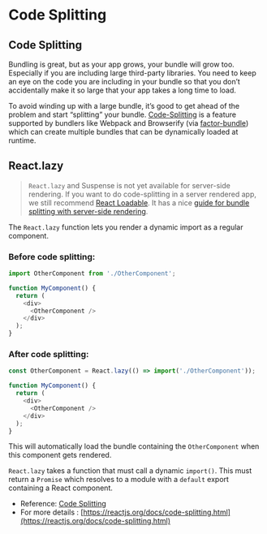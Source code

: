 # Code Splitting

## Code Splitting <a id="code-splitting"></a>

Bundling is great, but as your app grows, your bundle will grow too. Especially if you are including large third-party libraries. You need to keep an eye on the code you are including in your bundle so that you don’t accidentally make it so large that your app takes a long time to load.

To avoid winding up with a large bundle, it’s good to get ahead of the problem and start “splitting” your bundle. [Code-Splitting](https://webpack.js.org/guides/code-splitting/) is a feature supported by bundlers like Webpack and Browserify \(via [factor-bundle](https://github.com/browserify/factor-bundle)\) which can create multiple bundles that can be dynamically loaded at runtime.

## React.lazy

> `React.lazy` and Suspense is not yet available for server-side rendering. If you want to do code-splitting in a server rendered app, we still recommend [React Loadable](https://github.com/thejameskyle/react-loadable). It has a nice [guide for bundle splitting with server-side rendering](https://github.com/thejameskyle/react-loadable#------------server-side-rendering).

The `React.lazy` function lets you render a dynamic import as a regular component.

### Before code splitting:

```javascript
import OtherComponent from './OtherComponent';

function MyComponent() {
  return (
    <div>
      <OtherComponent />
    </div>
  );
}
```

### After code splitting:

```javascript
const OtherComponent = React.lazy(() => import('./OtherComponent'));

function MyComponent() {
  return (
    <div>
      <OtherComponent />
    </div>
  );
}
```

This will automatically load the bundle containing the `OtherComponent` when this component gets rendered.

`React.lazy` takes a function that must call a dynamic `import()`. This must return a `Promise` which resolves to a module with a `default` export containing a React component.

* Reference: [Code Splitting](https://reactjs.org/docs/code-splitting.html)
* For more details : [https://reactjs.org/docs/code-splitting.html](https://reactjs.org/docs/code-splitting.html) 

